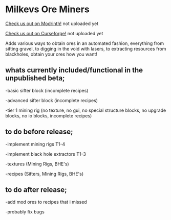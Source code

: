 # Milkevs Ore Miners

[Check us out on Modrinth!]() not uploaded yet

[Check us out on Curseforge!]() not uploaded yet

Adds various ways to obtain ores in an automated fashion, everything from sifting gravel, to digging in the void with lasers, to extracting resources from blackholes, obtain your ores how you want!

## whats currently included/functional in the unpublished beta;

   -basic sifter block (incomplete recipes)

   -advanced sifter block (incomplete recipes)

   -tier 1 mining rig (no texture, no gui, no special structure blocks, no upgrade blocks, no io blocks, incomplete recipes)

## to do before release;
   
   -implement mining rigs T1-4
   
   -implement black hole extractors T1-3
   
   -textures (Mining Rigs, BHE's)
   
   -recipes (Sifters, Mining Rigs, BHE's)


## to do after release;

   -add mod ores to recipes that i missed
   
   -probably fix bugs
